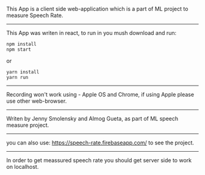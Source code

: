 This App is a client side web-application which is a part of ML project to measure Speech Rate. 
**********************************************************************************************

This App was writen in react, to run in you mush download and run:

```
npm install
npm start
```

or
```
yarn install
yarn run
```
**********************************************************************************************
Recording won't work using - Apple OS and Chrome, 
if using Apple please use other web-browser.

**********************************************************************************************
Writen by Jenny Smolensky and Almog Gueta, as part of ML speech measure project.

**********************************************************************************************

you can also use: https://speech-rate.firebaseapp.com/ to see the project. 

**********************************************************************************************

In order to get meassured speech rate you should get server side to work on localhost.
